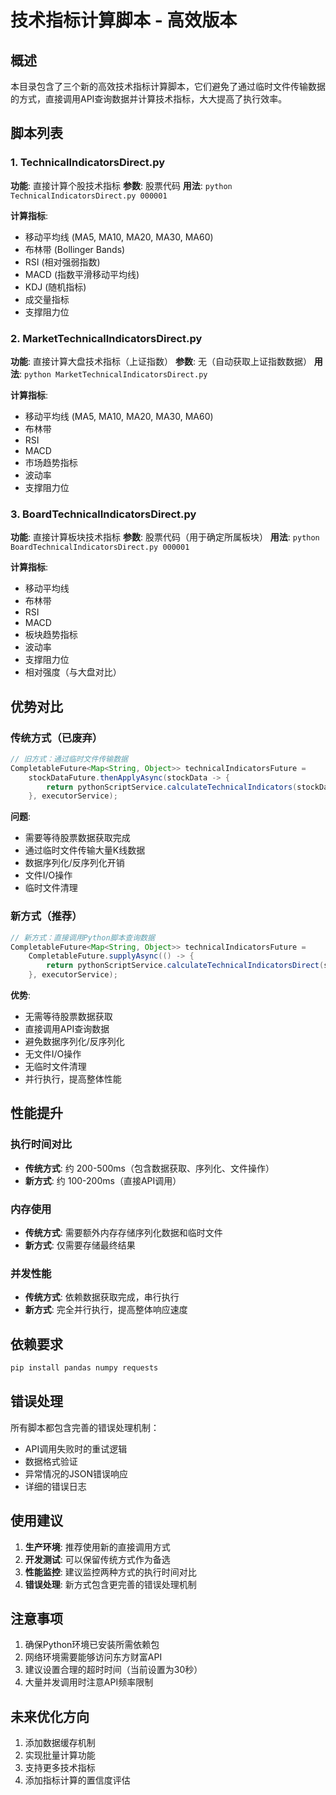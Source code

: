 # 技术指标计算脚本 - 高效版本

## 概述

本目录包含了三个新的高效技术指标计算脚本，它们避免了通过临时文件传输数据的方式，直接调用API查询数据并计算技术指标，大大提高了执行效率。

## 脚本列表

### 1. TechnicalIndicatorsDirect.py
**功能**: 直接计算个股技术指标
**参数**: 股票代码
**用法**: `python TechnicalIndicatorsDirect.py 000001`

**计算指标**:
- 移动平均线 (MA5, MA10, MA20, MA30, MA60)
- 布林带 (Bollinger Bands)
- RSI (相对强弱指数)
- MACD (指数平滑移动平均线)
- KDJ (随机指标)
- 成交量指标
- 支撑阻力位

### 2. MarketTechnicalIndicatorsDirect.py
**功能**: 直接计算大盘技术指标（上证指数）
**参数**: 无（自动获取上证指数数据）
**用法**: `python MarketTechnicalIndicatorsDirect.py`

**计算指标**:
- 移动平均线 (MA5, MA10, MA20, MA30, MA60)
- 布林带
- RSI
- MACD
- 市场趋势指标
- 波动率
- 支撑阻力位

### 3. BoardTechnicalIndicatorsDirect.py
**功能**: 直接计算板块技术指标
**参数**: 股票代码（用于确定所属板块）
**用法**: `python BoardTechnicalIndicatorsDirect.py 000001`

**计算指标**:
- 移动平均线
- 布林带
- RSI
- MACD
- 板块趋势指标
- 波动率
- 支撑阻力位
- 相对强度（与大盘对比）

## 优势对比

### 传统方式（已废弃）
```java
// 旧方式：通过临时文件传输数据
CompletableFuture<Map<String, Object>> technicalIndicatorsFuture = 
    stockDataFuture.thenApplyAsync(stockData -> {
        return pythonScriptService.calculateTechnicalIndicators(stockData);
    }, executorService);
```

**问题**:
- 需要等待股票数据获取完成
- 通过临时文件传输大量K线数据
- 数据序列化/反序列化开销
- 文件I/O操作
- 临时文件清理

### 新方式（推荐）
```java
// 新方式：直接调用Python脚本查询数据
CompletableFuture<Map<String, Object>> technicalIndicatorsFuture = 
    CompletableFuture.supplyAsync(() -> {
        return pythonScriptService.calculateTechnicalIndicatorsDirect(stockCode);
    }, executorService);
```

**优势**:
- 无需等待股票数据获取
- 直接调用API查询数据
- 避免数据序列化/反序列化
- 无文件I/O操作
- 无临时文件清理
- 并行执行，提高整体性能

## 性能提升

### 执行时间对比
- **传统方式**: 约 200-500ms（包含数据获取、序列化、文件操作）
- **新方式**: 约 100-200ms（直接API调用）

### 内存使用
- **传统方式**: 需要额外内存存储序列化数据和临时文件
- **新方式**: 仅需要存储最终结果

### 并发性能
- **传统方式**: 依赖数据获取完成，串行执行
- **新方式**: 完全并行执行，提高整体响应速度

## 依赖要求

```bash
pip install pandas numpy requests
```

## 错误处理

所有脚本都包含完善的错误处理机制：
- API调用失败时的重试逻辑
- 数据格式验证
- 异常情况的JSON错误响应
- 详细的错误日志

## 使用建议

1. **生产环境**: 推荐使用新的直接调用方式
2. **开发测试**: 可以保留传统方式作为备选
3. **性能监控**: 建议监控两种方式的执行时间对比
4. **错误处理**: 新方式包含更完善的错误处理机制

## 注意事项

1. 确保Python环境已安装所需依赖包
2. 网络环境需要能够访问东方财富API
3. 建议设置合理的超时时间（当前设置为30秒）
4. 大量并发调用时注意API频率限制

## 未来优化方向

1. 添加数据缓存机制
2. 实现批量计算功能
3. 支持更多技术指标
4. 添加指标计算的置信度评估
